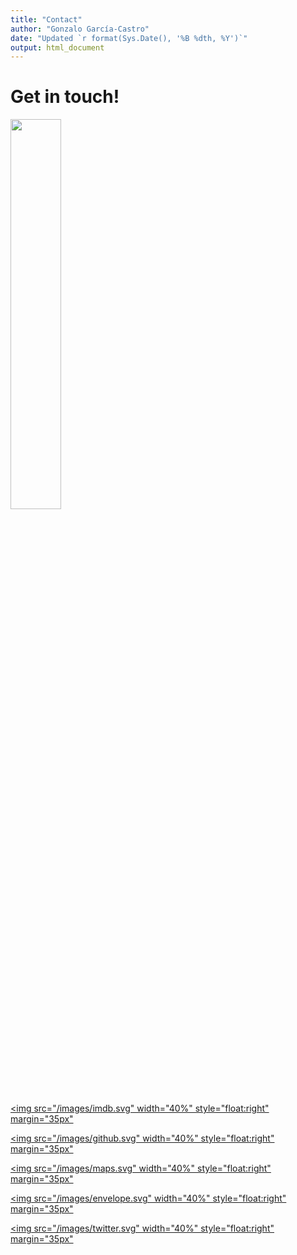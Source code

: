 ```yaml
---
title: "Contact"
author: "Gonzalo García-Castro"
date: "Updated `r format(Sys.Date(), '%B %dth, %Y')`"
output: html_document
---
```


# Get in touch!

<img src="/images/profile.png" width="40%" margin="35px">

<a href="https://www.imdb.com/user/ur114211961/?ref_=login"><img src="/images/imdb.svg" width="40%" style="float:right" margin="35px"</a>


<a href="https://github.com/gongcastro/Zombase"><img src="/images/github.svg" width="40%" style="float:right" margin="35px"</a>


<a href="https://www.google.es/maps/place/UPF/@41.3896612,2.1893233,18z/data=!4m12!1m6!3m5!1s0x12a4a33ccd94d689:0xd685c271005de93c!2sCenter+for+Brain+%26+Cognition,+UPF!8m2!3d41.4035622!4d2.1944031!3m4!1s0x12a4a304cf89c015:0xfc36a1aa65cd41ee!8m2!3d41.3898056!4d2.1909859"><img src="/images/maps.svg" width="40%" style="float:right" margin="35px"</a>


<a href="zombase.database@upf.edu"><img src="/images/envelope.svg" width="40%" style="float:right" margin="35px"</a>

<a href="https://twitter.com/gongcastro"><img src="/images/twitter.svg" width="40%" style="float:right" margin="35px"</a>